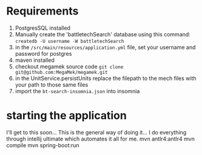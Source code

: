 # Requirements
1. PostgresSQL installed
1. Manually create the 'battletechSearch' database using this command: `createdb -U username -W battletechSearch`
1. in the `/src/main/resources/application.yml` file, set your username and password for postgres
1. maven installed
1. checkout megamek source code `git clone git@github.com:MegaMek/megamek.git`
1. in the UnitService.persistUnits replace the filepath to the mech files with your path to those same files
1. import the `bt-search-insomnia.json` into insomnia

# starting the application
I'll get to this soon...
This is the general way of doing it... I do everything through intellij ultimate which automates it all for me.
mvn antlr4:antlr4
mvn compile
mvn spring-boot:run